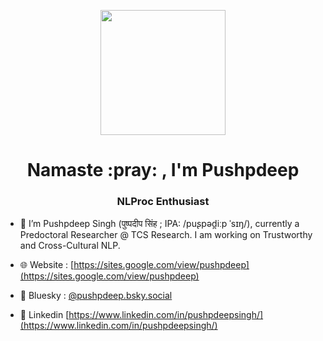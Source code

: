 <p align="center"> <img src="https://octodex.github.com/images/welcometocat.png" height="200px" width="200px"> </p>

<h1 align="center">Namaste :pray: , I'm Pushpdeep</h1>
<h3 align="center">NLProc Enthusiast</h3>

- 🧑 I’m Pushpdeep Singh (पुष्पदीप सिंह ; IPA: /puʂpəd̪iːp ˈsɪŋ/), currently a Predoctoral Researcher @ TCS Research. I am working on Trustworthy and Cross-Cultural NLP.

- 🌐 Website : [https://sites.google.com/view/pushpdeep](https://sites.google.com/view/pushpdeep)

- 🔗 Bluesky : [@pushpdeep.bsky.social](https://bsky.app/profile/pushpdeep.bsky.social)

- 📄 Linkedin [https://www.linkedin.com/in/pushpdeepsingh/](https://www.linkedin.com/in/pushpdeepsingh/)
